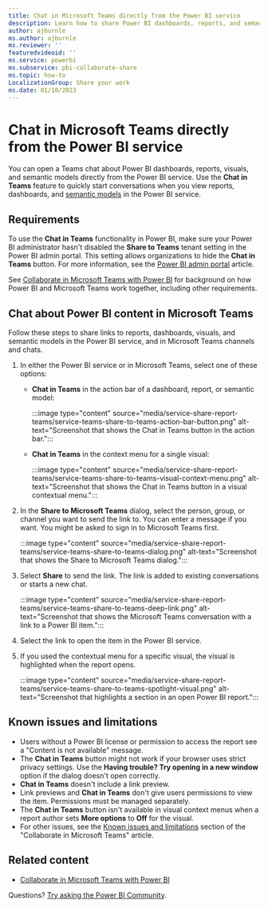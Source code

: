 ```yaml
---
title: Chat in Microsoft Teams directly from the Power BI service
description: Learn how to share Power BI dashboards, reports, and semantic models directly to Microsoft Teams from the Power BI service.
author: ajburnle
ms.author: ajburnle
ms.reviewer: ''
featuredvideoid: ''
ms.service: powerbi
ms.subservice: pbi-collaborate-share
ms.topic: how-to
LocalizationGroup: Share your work
ms.date: 01/10/2023
---
```


# Chat in Microsoft Teams directly from the Power BI service

You can open a Teams chat about Power BI dashboards, reports, visuals, and semantic models directly from the Power BI service. Use the **Chat in Teams** feature to quickly start conversations when you view reports, dashboards, and [semantic models](../connect-data/service-dataset-details-page.md#supported-actions) in the Power BI service.

## Requirements

To use the **Chat in Teams** functionality in Power BI, make sure your Power BI administrator hasn't disabled the **Share to Teams** tenant setting in the Power BI admin portal. This setting allows organizations to hide the **Chat in Teams** button. For more information, see the [Power BI admin portal](/fabric/admin/service-admin-portal-export-sharing#enable-microsoft-teams-integration-in-the-power-bi-service) article.

See [Collaborate in Microsoft Teams with Power BI](service-collaborate-microsoft-teams.md) for background on how Power BI and Microsoft Teams work together, including other requirements.

## Chat about Power BI content in Microsoft Teams

Follow these steps to share links to reports, dashboards, visuals, and semantic models in the Power BI service, and in Microsoft Teams channels and chats.

1. In either the Power BI service or in Microsoft Teams, select one of these options:

   * **Chat in Teams** in the action bar of a dashboard, report, or semantic model:

       :::image type="content" source="media/service-share-report-teams/service-teams-share-to-teams-action-bar-button.png" alt-text="Screenshot that shows the Chat in Teams button in the action bar.":::
    
   * **Chat in Teams** in the context menu for a single visual:
    
       :::image type="content" source="media/service-share-report-teams/service-teams-share-to-teams-visual-context-menu.png" alt-text="Screenshot that shows the Chat in Teams button in a visual contextual menu.":::

1. In the **Share to Microsoft Teams** dialog, select the person, group, or channel you want to send the link to. You can enter a message if you want. You might be asked to sign in to Microsoft Teams first.

    :::image type="content" source="media/service-share-report-teams/service-teams-share-to-teams-dialog.png" alt-text="Screenshot that shows the Share to Microsoft Teams dialog.":::


1. Select **Share** to send the link. The link is added to existing conversations or starts a new chat.

    :::image type="content" source="media/service-share-report-teams/service-teams-share-to-teams-deep-link.png" alt-text="Screenshot that shows the Microsoft Teams conversation with a link to a Power BI item.":::

1. Select the link to open the item in the Power BI service.

1. If you used the contextual menu for a specific visual, the visual is highlighted when the report opens.

    :::image type="content" source="media/service-share-report-teams/service-teams-share-to-teams-spotlight-visual.png" alt-text="Screenshot that highlights a section in an open Power BI report.":::

## Known issues and limitations

- Users without a Power BI license or permission to access the report see a "Content is not available" message.
- The **Chat in Teams** button might not work if your browser uses strict privacy settings. Use the **Having trouble? Try opening in a new window** option if the dialog doesn't open correctly.
- **Chat in Teams** doesn't include a link preview.
- Link previews and **Chat in Teams** don't give users permissions to view the item. Permissions must be managed separately.
- The **Chat in Teams** button isn't available in visual context menus when a report author sets **More options** to **Off** for the visual.
- For other issues, see the [Known issues and limitations](service-collaborate-microsoft-teams.md#known-issues-and-limitations) section of the "Collaborate in Microsoft Teams" article.

## Related content

- [Collaborate in Microsoft Teams with Power BI](service-collaborate-microsoft-teams.md)

Questions? [Try asking the Power BI Community](https://community.powerbi.com/).
